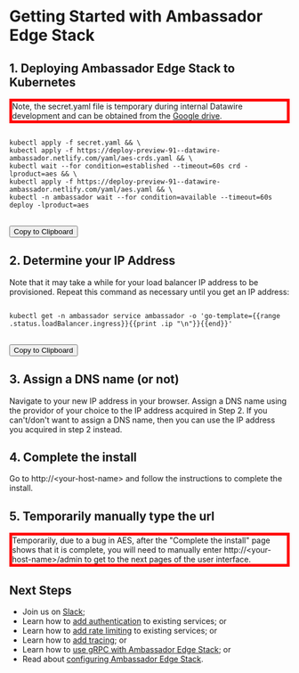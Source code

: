 # Getting Started with Ambassador Edge Stack

## 1. Deploying Ambassador Edge Stack to Kubernetes

<div style="border: thick solid red">
<!-- TODO: fix red bordered text -->
Note, the secret.yaml file is temporary during internal Datawire development and can be obtained from the 
<a href="https://drive.google.com/file/d/1q-fmSXU966UtAARrzyCnaKTVbcpkg2n-/view?usp=sharing">Google drive</a>.
</div>

<div class="gatsby-highlight" data-language="shell">
<pre class="language-shell">
<code class="language-shell" id="step1">
kubectl apply -f secret.yaml && \
kubectl apply -f https://deploy-preview-91--datawire-ambassador.netlify.com/yaml/aes-crds.yaml && \
kubectl wait --for condition=established --timeout=60s crd -lproduct=aes && \
kubectl apply -f https://deploy-preview-91--datawire-ambassador.netlify.com/yaml/aes.yaml && \
kubectl -n ambassador wait --for condition=available --timeout=60s deploy -lproduct=aes
</code>
</div>
</div>
<button onclick="copy_to_clipboard('step1')">Copy to Clipboard</button>
<script>
function copy_to_clipboard(the_id) {
  var copyText = document.getElementById(the_id);
  copyText.select();
  copyText.setSelectionRange(0, 99999); /*For mobile devices*/
  document.execCommand("copy");
}
</script>

## 2. Determine your IP Address

Note that it may take a while for your load balancer IP address to be provisioned. Repeat this command as necessary until you get an IP address:

<div class="gatsby-highlight" data-language="shell">
<pre class="language-shell">
<code class="language-shell" id="step2">
kubectl get -n ambassador service ambassador -o 'go-template={{range .status.loadBalancer.ingress}}{{print .ip "\n"}}{{end}}'
</code>
</pre>
</div>
<button onclick="copy_to_clipboard('step2')">Copy to Clipboard</button>

## 3. Assign a DNS name (or not)

Navigate to your new IP address in your browser. Assign a DNS name using the providor of your choice to the IP address acquired in Step 2. If you can't/don't want to assign a DNS name, then you can use the IP address you acquired in step 2 instead.

## 4. Complete the install

Go to http://&lt;your-host-name&gt; and follow the instructions to complete the install.

## 5. Temporarily manually type the url

<div style="border: thick solid red">
<!-- TODO: fix red bordered text -->
Temporarily, due to a bug in AES, after the "Complete the install" page shows that it is complete,
you will need to manually enter http://&lt;your-host-name&gt;/admin to get to the next pages of
the user interface.
</div>


## Next Steps

<!-- TODO: should we include this? We've just done a quick tour of some of the core features of Ambassador Edge Stack: diagnostics, routing, configuration, and authentication. -->

- Join us on [Slack](https://d6e.co/slack);
- Learn how to [add authentication](/user-guide/auth-tutorial) to existing services; or
- Learn how to [add rate limiting](/user-guide/rate-limiting-tutorial) to existing services; or
- Learn how to [add tracing](/user-guide/tracing-tutorial); or
- Learn how to [use gRPC with Ambassador Edge Stack](/user-guide/grpc); or
- Read about [configuring Ambassador Edge Stack](/reference/configuration).
